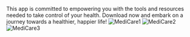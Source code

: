 This app is committed to empowering you with the tools and resources needed to take control of your health. Download now and embark on a journey towards a healthier, happier life!
![MediCare1](https://github.com/BesanCoder/healthcare-assistant/assets/111532447/2e1df7a0-95b1-48a1-8511-8307c26bcd2e)
![MediCare2](https://github.com/BesanCoder/healthcare-assistant/assets/111532447/8d6de62c-a1bb-49c6-96cf-1f5186d81acb)
![MediCare3](https://github.com/BesanCoder/healthcare-assistant/assets/111532447/5c300597-6572-4bde-ba15-9fd1e9868a5c)
